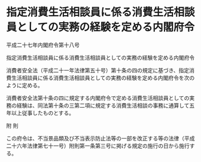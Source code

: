 # 指定消費生活相談員に係る消費生活相談員としての実務の経験を定める内閣府令

平成二十七年内閣府令第十八号

指定消費生活相談員に係る消費生活相談員としての実務の経験を定める内閣府令

消費者安全法（平成二十一年法律第五十号）第十条の四の規定に基づき、指定消費生活相談員に係る消費生活相談員としての実務の経験を定める内閣府令を次のように定める。

消費者安全法第十条の四に規定する内閣府令で定める消費生活相談員としての実務の経験は、同法第十条の三第二項に規定する消費生活相談の事務に通算して五年以上従事したものとする。

附 則

この府令は、不当景品類及び不当表示防止法等の一部を改正する等の法律（平成二十六年法律第七十一号）附則第一条第三号に掲げる規定の施行の日から施行する。
